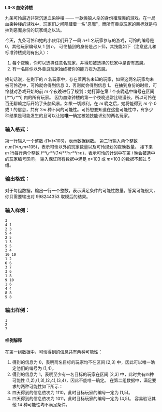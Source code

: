 **L3-3 血染钟楼**

九条可怜最近非常沉迷血染钟楼 —— 一款类狼人杀的身份推理类的游戏。在一局血染钟楼的游戏中，玩家们之间隐藏着一名"恶魔"，而所有善良玩家的目标就是将抽到恶魔身份的玩家绳之以法。

今天，九条可怜和她的小伙伴们开了一局 *n*+1 名玩家参与的游戏，可怜的编号是 0，其他玩家编号从 1 到 *n*。
可怜抽到的身份是占卜师，其技能如下（注意这儿和标准钟楼规则有出入）：

1. 每个夜晚，你可以选择任意名玩家，并得知被选择的玩家中是否有恶魔。
2. 有一名除你以外善良玩家始终被你的能力视为恶魔。

换句话说，在剩下的 *n* 名玩家中，存在着两名未知的玩家，如果这两名玩家均未被可怜选中，可怜就会得到信息 0，否则就会得到信息 1。
在抽到身份的时候，可怜就对游戏开始的前 *m* 个夜晚进行了规划：她打算在第 *i* 个夜晚选中编号在区间 [*l**i*​,*r**i*​] 内的所有玩家。
因为血染钟楼的第一个夜晚通常比较漫长，所以可怜在百无聊赖之际开始了头脑风暴。如果一切顺利，在 *m* 晚之后，她将能得到 *m* 个 0 或 1 的信息，共有 2*m* 种不同的可能性。可怜想要知道在这些可能性中，有多少种结果是可能发生的且可以让她**唯一**确定被她技能识别的两名玩家。

### 输入格式：

第一行输入一个整数 *t*(1≤*t*≤103)，表示数据组数。
第二行输入两个整数 *n*,*m*(1≤*n*,*m*≤105)，表示可怜以外的玩家数量以及可怜规划的夜晚数量。
接下来 *m* 行每行两个整数 *l**i*​,*r**i*​(1≤*l**i*​≤*r**i*​≤*n*)，表示可怜的计划中在第 *i* 晚会被选中的玩家编号区间。
输入保证所有数据中满足 *n*>103 或 *m*>103 的数据不超过 5 组。

### 输出格式：

对于每组数据，输出一行一个整数，表示满足条件的可能性数量。答案可能很大，你只需要输出对 998244353 取模后的结果。

### 输入样例：

```in
3
4 1
2 3
5 4
2 5
1 3
5 5
2 4
10 10
1 2
6 6
3 7
3 6
1 8
9 10
1 6
4 4
8 8
5 8
```

### 输出样例：

```out
1
2
7
```

#### 样例解释

在第一组数据中，可怜得到的信息共有两种可能性：

1. 得到的信息为 0，表明两名目标的玩家均不在区间 [2,3] 中，因此可以唯一确定他们的编号为 (1,4)。
2. 得到的信息为 1，表明至少有一名目标的玩家在区间 [2,3] 中，此时共有四种可能性 (1,2),(1,3),(2,4),(3,4)，因此不能唯一确定。
   在第二组数据中，满足要求的两种可能性如下所示：
3. 四天得到的信息依次为 1110，此时目标玩家的编号一定为 (1,5)。
4. 四天得到的信息依次为 1011，此时目标玩家的编号一定为 (4,5)。
   容易验证其他 14 种可能性均不满足条件。